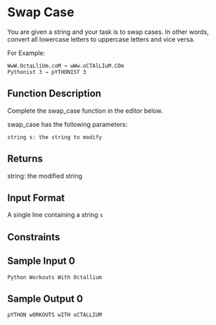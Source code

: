 # Swap Case

You are given a string and your task is to swap cases. In other words, convert all lowercase letters to uppercase letters and vice versa.

For Example:

    WwW.OctaLliUm.coM → wWw.oCTAlLIuM.COm
    Pythonist 3 → pYTHONIST 3  

## Function Description

Complete the swap_case function in the editor below.

swap_case has the following parameters:

    string s: the string to modify

## Returns

string: the modified string

## Input Format

A single line containing a string `s`

## Constraints

## Sample Input 0

    Python Workouts With Octallium

## Sample Output 0

    pYTHON wORKOUTS wITH oCTALLIUM

